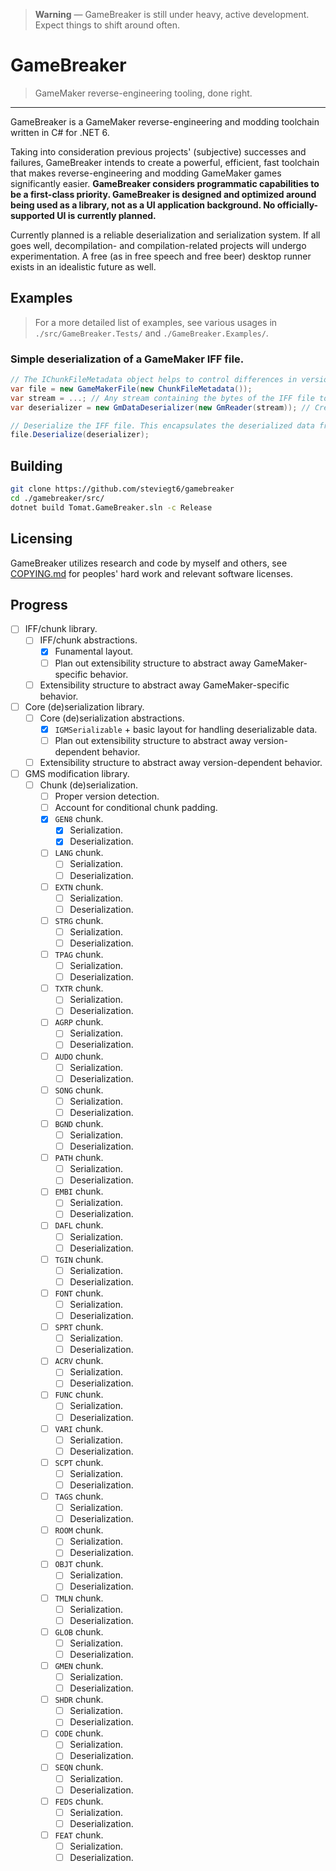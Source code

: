 > **Warning** — GameBreaker is still under heavy, active development. Expect things to shift around often.

# GameBreaker

> GameMaker reverse-engineering tooling, done right.

---

GameBreaker is a GameMaker reverse-engineering and modding toolchain written in C# for .NET 6.

Taking into consideration previous projects' (subjective) successes and failures, GameBreaker intends to create a powerful, efficient, fast toolchain that makes reverse-engineering and modding GameMaker games significantly easier. **GameBreaker considers programmatic capabilities to be a first-class priority. GameBreaker is designed and optimized around being used as a library, not as a UI application background. No officially-supported UI is currently planned.**

Currently planned is a reliable deserialization and serialization system. If all goes well, decompilation- and compilation-related projects will undergo experimentation. A free (as in free speech and free beer) desktop runner exists in an idealistic future as well.

## Examples

> For a more detailed list of examples, see various usages in `./src/GameBreaker.Tests/` and `./GameBreaker.Examples/`.

### Simple deserialization of a GameMaker IFF file.

```cs
// The IChunkFileMetadata object helps to control differences in versions, so a specific class is not used as an example here.
var file = new GameMakerFile(new ChunkFileMetadata());
var stream = ...; // Any stream containing the bytes of the IFF file to deserialize will do.
var deserializer = new GmDataDeserializer(new GmReader(stream)); // Create a new deserializer encapsulating a reader that reads the IFF stream.

// Deserialize the IFF file. This encapsulates the deserialized data from the deserializer in the GameMakerFile (IChunkedFile instance).
file.Deserialize(deserializer);
```

## Building

```sh
git clone https://github.com/steviegt6/gamebreaker
cd ./gamebreaker/src/
dotnet build Tomat.GameBreaker.sln -c Release
```

## Licensing

GameBreaker utilizes research and code by myself and others, see [COPYING.md](COPYING.md) for peoples' hard work and relevant software licenses.

## Progress
- [ ] IFF/chunk library.
  - [ ] IFF/chunk abstractions.
    - [x] Funamental layout.
    - [ ] Plan out extensibility structure to abstract away GameMaker-specific behavior.
  - [ ] Extensibility structure to abstract away GameMaker-specific behavior.
- [ ] Core (de)serialization library.
  - [ ] Core (de)serialization abstractions.
    - [x] `IGMSerializable` + basic layout for handling deserializable data.
    - [ ] Plan out extensibility structure to abstract away version-dependent behavior.
  - [ ] Extensibility structure to abstract away version-dependent behavior.
- [ ] GMS modification library.
  - [ ] Chunk (de)serialization.
    - [ ] Proper version detection.
    - [ ] Account for conditional chunk padding.
    - [x] `GEN8` chunk.
      - [x] Serialization.
      - [x] Deserialization.
    - [ ] `LANG` chunk.
      - [ ] Serialization.
      - [ ] Deserialization.
    - [ ] `EXTN` chunk.
      - [ ] Serialization.
      - [ ] Deserialization.
    - [ ] `STRG` chunk.
      - [ ] Serialization.
      - [ ] Deserialization.
    - [ ] `TPAG` chunk.
      - [ ] Serialization.
      - [ ] Deserialization.
    - [ ] `TXTR` chunk.
      - [ ] Serialization.
      - [ ] Deserialization.
    - [ ] `AGRP` chunk.
      - [ ] Serialization.
      - [ ] Deserialization.
    - [ ] `AUDO` chunk.
      - [ ] Serialization.
      - [ ] Deserialization.
    - [ ] `SONG` chunk.
      - [ ] Serialization.
      - [ ] Deserialization.
    - [ ] `BGND` chunk.
      - [ ] Serialization.
      - [ ] Deserialization.
    - [ ] `PATH` chunk.
      - [ ] Serialization.
      - [ ] Deserialization.
    - [ ] `EMBI` chunk.
      - [ ] Serialization.
      - [ ] Deserialization.
    - [ ] `DAFL` chunk.
      - [ ] Serialization.
      - [ ] Deserialization.
    - [ ] `TGIN` chunk.
      - [ ] Serialization.
      - [ ] Deserialization.
    - [ ] `FONT` chunk.
      - [ ] Serialization.
      - [ ] Deserialization.
    - [ ] `SPRT` chunk.
      - [ ] Serialization.
      - [ ] Deserialization.
    - [ ] `ACRV` chunk.
      - [ ] Serialization.
      - [ ] Deserialization.
    - [ ] `FUNC` chunk.
      - [ ] Serialization.
      - [ ] Deserialization.
    - [ ] `VARI` chunk.
      - [ ] Serialization.
      - [ ] Deserialization.
    - [ ] `SCPT` chunk.
      - [ ] Serialization.
      - [ ] Deserialization.
    - [ ] `TAGS` chunk.
      - [ ] Serialization.
      - [ ] Deserialization.
    - [ ] `ROOM` chunk.
      - [ ] Serialization.
      - [ ] Deserialization.
    - [ ] `OBJT` chunk.
      - [ ] Serialization.
      - [ ] Deserialization.
    - [ ] `TMLN` chunk.
      - [ ] Serialization.
      - [ ] Deserialization.
    - [ ] `GLOB` chunk.
      - [ ] Serialization.
      - [ ] Deserialization.
    - [ ] `GMEN` chunk.
      - [ ] Serialization.
      - [ ] Deserialization.
    - [ ] `SHDR` chunk.
      - [ ] Serialization.
      - [ ] Deserialization.
    - [ ] `CODE` chunk.
      - [ ] Serialization.
      - [ ] Deserialization.
    - [ ] `SEQN` chunk.
      - [ ] Serialization.
      - [ ] Deserialization.
    - [ ] `FEDS` chunk.
      - [ ] Serialization.
      - [ ] Deserialization.
    - [ ] `FEAT` chunk.
      - [ ] Serialization.
      - [ ] Deserialization.
